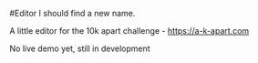 #Editor
I should find a new name.

A little editor for the 10k apart challenge - https://a-k-apart.com

No live demo yet, still in development